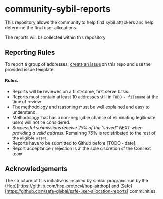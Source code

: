 # community-sybil-reports

This repository allows the community to help find sybil attackers and help determine the final user allocations.

The reports will be collected within this repository

## Reporting Rules

To report a group of addresses, [create an issue](https://github.com/connext/community-sybil-reports/issues/new/choose) on this repo and use the provided issue template.

#### Rules:

- Reports will be reviewed on a first-come, first serve basis.
- Reports must contain at least 10 addresses still in `TODO - filename` at the time of review.
- The methodology and reasoning must be well explained and easy to understand.
- Methodology that has a non-negligible chance of eliminating legitimate users will not be considered.
- *Successful submissions receive 25% of the “saved” NEXT when providing a valid address.* Remaining 75% is redistributed to the rest of the eligible users.
- Reports have to be submitted to Github before [TODO - date].
- Report acceptance / rejection is at the sole discretion of the Connext team.

## Acknowledgements

The structure of this initiative is inspired by similar programs run by the (Hop)[https://github.com/hop-protocol/hop-airdrop] and (Safe)[https://github.com/safe-global/safe-user-allocation-reports] communities.
